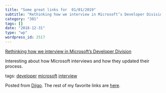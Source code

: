 ```yaml
---
title: "Some great links for  01/01/2019"
subtitle: "Rethinking how we interview in Microsoft’s Developer Division"
category: "301"
tags: []
date: "2018-12-31"
type: "wp"
wordpress_id: 2517
---
```

[Rethinking how we interview in Microsoft’s Developer Division](https://blog.usejournal.com/rethinking-how-we-interview-in-microsofts-developer-division-8f404cfd075a) 

Interesting about how Microsoft interviews and how they updated their process. 

 tags: [developer](https://www.diigo.com/user/pitosalas/developer) [microsoft](https://www.diigo.com/user/pitosalas/microsoft) [interview](https://www.diigo.com/user/pitosalas/interview)

Posted from [Diigo](https://www.diigo.com). The rest of my favorite links are [here](https://www.diigo.com/user/pitosalas).